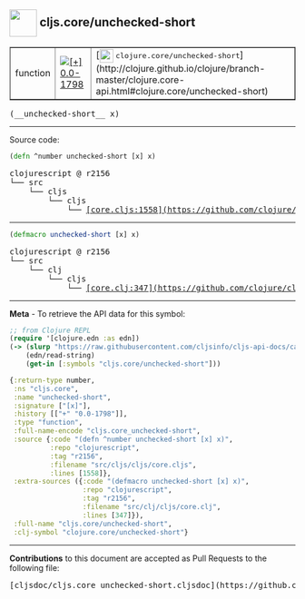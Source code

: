## <img width="48px" valign="middle" src="http://i.imgur.com/Hi20huC.png"> cljs.core/unchecked-short

 <table border="1">
<tr>

<td>function</td>
<td><a href="https://github.com/cljsinfo/cljs-api-docs/tree/0.0-1798"><img valign="middle" alt="[+] 0.0-1798" src="https://img.shields.io/badge/+-0.0--1798-lightgrey.svg"></a> </td>
<td>
[<img height="24px" valign="middle" src="http://i.imgur.com/1GjPKvB.png"> <samp>clojure.core/unchecked-short</samp>](http://clojure.github.io/clojure/branch-master/clojure.core-api.html#clojure.core/unchecked-short)
</td>
</tr>
</table>

 <samp>
(__unchecked-short__ x)<br>
</samp>

---





Source code:

```clj
(defn ^number unchecked-short [x] x)
```

 <pre>
clojurescript @ r2156
└── src
    └── cljs
        └── cljs
            └── <ins>[core.cljs:1558](https://github.com/clojure/clojurescript/blob/r2156/src/cljs/cljs/core.cljs#L1558)</ins>
</pre>


---

```clj
(defmacro unchecked-short [x] x)
```

 <pre>
clojurescript @ r2156
└── src
    └── clj
        └── cljs
            └── <ins>[core.clj:347](https://github.com/clojure/clojurescript/blob/r2156/src/clj/cljs/core.clj#L347)</ins>
</pre>

---

__Meta__ - To retrieve the API data for this symbol:

```clj
;; from Clojure REPL
(require '[clojure.edn :as edn])
(-> (slurp "https://raw.githubusercontent.com/cljsinfo/cljs-api-docs/catalog/cljs-api.edn")
    (edn/read-string)
    (get-in [:symbols "cljs.core/unchecked-short"]))
```

```clj
{:return-type number,
 :ns "cljs.core",
 :name "unchecked-short",
 :signature ["[x]"],
 :history [["+" "0.0-1798"]],
 :type "function",
 :full-name-encode "cljs.core_unchecked-short",
 :source {:code "(defn ^number unchecked-short [x] x)",
          :repo "clojurescript",
          :tag "r2156",
          :filename "src/cljs/cljs/core.cljs",
          :lines [1558]},
 :extra-sources ({:code "(defmacro unchecked-short [x] x)",
                  :repo "clojurescript",
                  :tag "r2156",
                  :filename "src/clj/cljs/core.clj",
                  :lines [347]}),
 :full-name "cljs.core/unchecked-short",
 :clj-symbol "clojure.core/unchecked-short"}

```

---

__Contributions__ to this document are accepted as Pull Requests to the following file:

 <pre>
[cljsdoc/cljs.core_unchecked-short.cljsdoc](https://github.com/cljsinfo/cljs-api-docs/blob/master/cljsdoc/cljs.core_unchecked-short.cljsdoc)
</pre>

